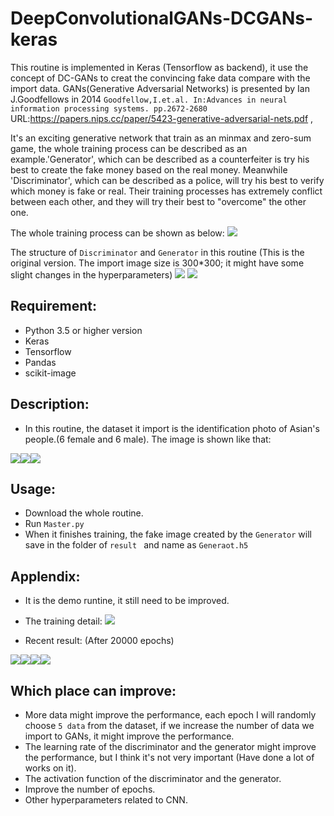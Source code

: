 # DeepConvolutionalGANs-DCGANs-keras
This routine is implemented in Keras (Tensorflow as backend), it use the concept of DC-GANs to creat the convincing fake data compare with the import data. GANs(Generative Adversarial Networks) is presented by Ian J.Goodfellows in 2014 `Goodfellow,I.et.al. In:Advances in neural information processing systems. pp.2672-2680 ` URL:https://papers.nips.cc/paper/5423-generative-adversarial-nets.pdf , 

It's an exciting generative network that train as an minmax and zero-sum game, the whole training process can be described as an example.'Generator', which can be described as a counterfeiter is try his best to create the fake money based on the real money. Meanwhile 'Discriminator', which can be described as a police, will try his best to verify which money is fake or real. Their training processes has extremely conflict between each other, and they will try their best to "overcome" the other one.

The whole training process can be shown as below:
![](https://raw.githubusercontent.com/q145492675/DCGANs-DeepConvolutionalGANs-keras/master/image1.png)

The structure of `Discriminator` and `Generator` in this routine (This is the original version. The import image size is 300*300; it might have some slight changes in the hyperparameters)
![](https://raw.githubusercontent.com/q145492675/DCGANs-DeepConvolutionalGANs-keras/master/image2.png)
![](https://raw.githubusercontent.com/q145492675/DCGANs-DeepConvolutionalGANs-keras/master/image3.png)

## Requirement:
* Python 3.5 or higher version
* Keras
* Tensorflow
* Pandas
* scikit-image

## Description:
* In this routine, the dataset it import is the identification photo of Asian's people.(6 female and 6 male). The image is shown like that:

![](https://raw.githubusercontent.com/q145492675/DCGANs-DeepConvolutionalGANs-keras/master/DCGANs-DeepConvolutionalGANs-keras-master/DCGANs_keras/GANs_dataset/girl_11.jpg)![](https://raw.githubusercontent.com/q145492675/DCGANs-DeepConvolutionalGANs-keras/master/DCGANs-DeepConvolutionalGANs-keras-master/DCGANs_keras/GANs_dataset/girl_7.jpg)![](https://raw.githubusercontent.com/q145492675/DCGANs-DeepConvolutionalGANs-keras/master/DCGANs-DeepConvolutionalGANs-keras-master/DCGANs_keras/GANs_dataset/man_2.jpg)



## Usage:
* Download the whole routine.
* Run `Master.py` 
* When it finishes training, the fake image created by the `Generator` will save in the folder of `result ` and name as `Generaot.h5`


## Applendix:
* It is the demo runtine, it still need to be improved.

* The training detail:
![](https://raw.githubusercontent.com/q145492675/DCGANs-DeepConvolutionalGANs-keras/master/DCGANs-DeepConvolutionalGANs-keras-master/DCGANs_keras/training_detail.png)

* Recent result: (After 20000 epochs)

![](https://raw.githubusercontent.com/q145492675/DCGANs-DeepConvolutionalGANs-keras/master/DCGANs-DeepConvolutionalGANs-keras-master/DCGANs_keras/result/predict/_1.jpg)![](https://raw.githubusercontent.com/q145492675/DCGANs-DeepConvolutionalGANs-keras/master/DCGANs-DeepConvolutionalGANs-keras-master/DCGANs_keras/result/predict/_4.jpg)![](https://raw.githubusercontent.com/q145492675/DCGANs-DeepConvolutionalGANs-keras/master/DCGANs-DeepConvolutionalGANs-keras-master/DCGANs_keras/result/predict/_8.jpg)![](https://raw.githubusercontent.com/q145492675/DCGANs-DeepConvolutionalGANs-keras/master/DCGANs-DeepConvolutionalGANs-keras-master/DCGANs_keras/result/predict/_5.jpg)

## Which place can improve:
* More data might improve the performance, each epoch I will randomly choose `5 data` from the dataset, if we increase the number of data we import to GANs, it might improve the performance.
* The learning rate of the discriminator and the generator might improve the performance, but I think it's not very important (Have done a lot of works on it).
* The activation function of the discriminator and the generator.
* Improve the number of epochs.
* Other hyperparameters related to CNN.
